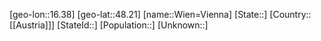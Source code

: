 ﻿---
location: [48.21,16.38]
type: City
tags:
- geo/City


SpocWebEntityId: 35593
isDeleted: false
confidential: public

---
[geo-lon::16.38]
[geo-lat::48.21]
[name::Wien=Vienna]
[State::]
[Country::[[Austria]]]
[StateId::]
[Population::]
[Unknown::]

